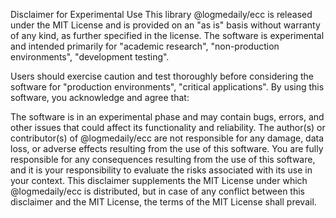 Disclaimer for Experimental Use
This library @logmedaily/ecc is released under the MIT License and is provided on an "as is" basis without warranty of any kind, as further specified in the license. The software is experimental and intended primarily for "academic research", "non-production environments", "development testing".

Users should exercise caution and test thoroughly before considering the software for "production environments", "critical applications". By using this software, you acknowledge and agree that:

The software is in an experimental phase and may contain bugs, errors, and other issues that could affect its functionality and reliability.
The author(s) or contributor(s) of @logmedaily/ecc are not responsible for any damage, data loss, or adverse effects resulting from the use of this software.
You are fully responsible for any consequences resulting from the use of this software, and it is your responsibility to evaluate the risks associated with its use in your context.
This disclaimer supplements the MIT License under which @logmedaily/ecc is distributed, but in case of any conflict between this disclaimer and the MIT License, the terms of the MIT License shall prevail.